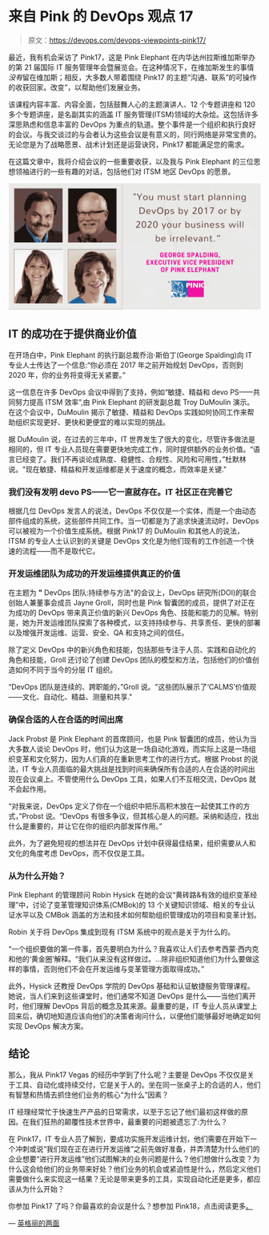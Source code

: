 # 来自 Pink 的 DevOps 观点 17

> 原文：<https://devops.com/devops-viewpoints-pink17/>

最近，我有机会采访了 Pink17，这是 Pink Elephant 在内华达州拉斯维加斯举办的第 21 届国际 IT 服务管理年会暨展览会。在这种情况下，在维加斯发生的事情*没有*留在维加斯；相反，大多数人带着围绕 Pink17 的主题“沟通、联系”的可操作的收获回家。改变”，以帮助他们发展业务。

该课程内容丰富、内容全面，包括鼓舞人心的主题演讲人、12 个专题讲座和 120 多个专题讲座，是名副其实的涵盖 IT 服务管理(ITSM)领域的大杂烩。这包括许多深思熟虑和信息丰富的 DevOps 为重点的轨道。整个事件是一个组织和执行良好的会议。与我交谈过的与会者认为这些会议是有意义的，同行网络是非常宝贵的。无论您是为了战略愿景、战术计划还是运营诀窍，Pink17 都能满足您的需求。

在这篇文章中，我将介绍会议的一些重要收获，以及我与 Pink Elephant 的三位思想领袖进行的一些有趣的对话，包括他们对 ITSM 地区 DevOps 的愿景。

![](img/132d0fb41b96fc9fafceea97fc170d1a.png)

## **IT 的成功在于提供商业价值**

在开场白中，Pink Elephant 的执行副总裁乔治·斯伯丁(George Spalding)向 IT 专业人士传达了一个信息:“你必须在 2017 年之前开始规划 DevOps，否则到 2020 年，你的业务将变得无关紧要。”

这一信息在许多 DevOps 会议中得到了支持，例如“敏捷、精益和 devo PS——共同努力提高 ITSM 效率”,由 Pink Elephant 的研发副总裁 Troy DuMoulin 演示。在这个会议中，DuMoulin 揭示了敏捷、精益和 DevOps 实践如何协同工作来帮助组织实现更好、更快和更便宜的难以实现的挑战。

据 DuMoulin 说，在过去的三年中，IT 世界发生了很大的变化，尽管许多做法是相同的，但 IT 专业人员现在需要更快地完成工作，同时提供额外的业务价值。“语言已经变了。我们不再谈论成熟度、稳健性、合规性、风险和可用性，”杜默林说。"现在敏捷、精益和开发运维都是关于速度的概念，而效率是关键."

### 我们没有发明 devo PS——它一直就存在。IT 社区正在完善它

根据几位 DevOps 发言人的说法，DevOps 不仅仅是一个实体，而是一个由动态部件组成的系统，这些部件共同工作。当一切都是为了追求快速流动时，DevOps 可以被视为一个价值生成系统。根据 Pink17 的 DuMoulin 和其他人的说法，ITSM 的专业人士认识到的关键是 DevOps 文化是为他们现有的工作创造一个快速的流程——而不是取代它。

### **开发运维团队为成功的开发运维提供真正的价值**

在主题为 **"** DevOps 团队:持续参与方法"的会议上，DevOps 研究所(DOI)的联合创始人兼董事会成员 Jayne Groll，同时也是 Pink 智囊团的成员，提供了对正在为成功的 DevOps 带来真正价值的新兴 DevOps 角色、技能和能力的见解。特别是，她为开发运维团队探索了各种模式，以支持持续参与、共享责任、更快的部署以及增强开发运维、运营、安全、QA 和支持之间的信任。

除了定义 DevOps 中的新兴角色和技能，包括那些专注于人员、实践和自动化的角色和技能，Groll 还讨论了创建 DevOps 团队的模型和方法，包括他们的价值创造如何不同于当今的分层 IT 组织。

“DevOps 团队是连续的、跨职能的，”Groll 说。"这些团队展示了‘CALMS’价值观——文化、自动化、精益、测量和共享."

### **确保合适的人在合适的时间出席**

Jack Probst 是 Pink Elephant 的首席顾问，也是 Pink 智囊团的成员，他认为当大多数人谈论 DevOps 时，他们认为这是一场自动化游戏，而实际上这是一场组织变革和文化努力，因为人们真的在重新思考工作的进行方式。根据 Probst 的说法，IT 专业人员面临的最大挑战是找到时间来确保所有合适的人在合适的时间出现在会议桌上。不管使用什么 DevOps 工具，如果人们不互相交流，DevOps 就不会起作用。

“对我来说，DevOps 定义了你在一个组织中把乐高积木放在一起使其工作的方式，”Probst 说。“DevOps 有很多争议，但其核心是人的问题。采纳和适应，找出什么是重要的，并让它在你的组织内部发挥作用。”

此外，为了避免短视的想法并在 DevOps 计划中获得最佳结果，组织需要从人和文化的角度考虑 DevOps，而不仅仅是工具。

### **从为什么开始？**

Pink Elephant 的管理顾问 Robin Hysick 在她的会议“黄砖路&有效的组织变革经理”中，讨论了变革管理知识体系(CMBok)的 13 个关键知识领域、相关的专业认证水平以及 CMBok 涵盖的方法和技术如何帮助组织管理成功的项目和变革计划。

Robin 关于将 DevOps 集成到现有 ITSM 系统中的观点是关于为什么的。

“一个组织要做的第一件事，首先要明白为什么？我喜欢让人们去参考西蒙·西内克和他的‘黄金圈’解释。“我们从来没有这样做过。…除非组织知道他们为什么要做这样的事情，否则他们不会在开发运维与变革管理方面取得成功。”

此外，Hysick 还教授 DevOps 学院的 DevOps 基础和认证敏捷服务管理课程。她说，当人们来到这些课堂时，他们通常不知道 DevOps 是什么——当他们离开时，他们理解 DevOps 背后的概念及其来源。最重要的是，IT 专业人员从课堂上回来后，确切地知道应该向他们的决策者询问什么，以便他们能够最好地确定如何实现 DevOps 解决方案。

## **结论**

那么，我从 Pink17 Vegas 的经历中学到了什么呢？主要是 DevOps 不仅仅是关于工具、自动化或持续交付，它是关于人的。坐在同一张桌子上的合适的人，他们有智慧和热情去抓住他们业务的核心“为什么”因素？

IT 经理经常忙于快速生产产品的日常需求，以至于忘记了他们最初这样做的原因。在我们狂热的颠覆性技术世界中，最重要的问题被遗忘了:为什么？

在 Pink17，IT 专业人员了解到，要成功实施开发运维计划，他们需要在开始下一个冲刺或说“我们现在正在进行开发运维”之前先做好准备，并弄清楚为什么他们的企业想要“进行开发运维”他们试图解决的业务问题是什么？他们想做什么改变？为什么这会给他们的业务带来好处？他们业务的机会或紧迫性是什么，然后定义他们需要做什么来实现这一结果？无论是带来更多的工具，实现自动化还是更多，都应该从为什么开始？

你参加 Pink17 了吗？你最喜欢的会议是什么？想参加 Pink18，点击阅读更多[。](https://www.pinkelephant.com/en-US/Pink18/About) 

— [英格丽的两面](https://devops.com/author/ingrid-sides/)